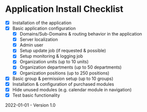 # Application Install Checklist

- [x] Installation of the application
- [x] Basic application configuration
  - [x] Domains/Sub-Domains & routing behavior in the application
  - [x] Server localization
  - [x] Admin user
  - [x] Setup update job (if requested & possible)
  - [x] Setup monitoring & logging job
  - [x] Organization units (up to 10 units)
  - [x] Organization departments (up to 50 departments)
  - [x] Organization positions (up to 250 positions)
- [x] Basic group & permission setup (up to 10 groups)
- [x] Installation & configuration of purchased modules
- [x] Hide unused modules (e.g. calendar module in navigation)
- [x] Test basic functionality

2022-01-01 - Version 1.0
